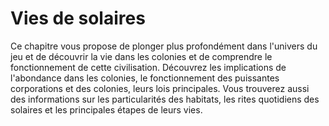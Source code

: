 # Vies de solaires
Ce chapitre vous propose de plonger plus profondément dans l'univers du jeu et de découvrir la vie dans les colonies et de comprendre le fonctionnement de cette civilisation. Découvrez les implications de l'abondance dans les colonies, le fonctionnement des puissantes corporations et des colonies, leurs lois principales. Vous trouverez aussi des informations sur les particularités des habitats, les rites quotidiens des solaires et les principales étapes de leurs vies.
